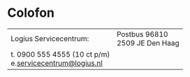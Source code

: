 # Colofon

| | |
|---|---|
| Logius Servicecentrum: | Postbus 96810 <br>2509 JE Den Haag<br>
  t. 0900 555 4555 (10 ct p/m)<br>e.<servicecentrum@logius.nl> |

